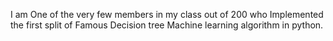 I am One of the very few members in my class out of 200 who Implemented the first split of Famous Decision tree Machine learning algorithm in python. 

